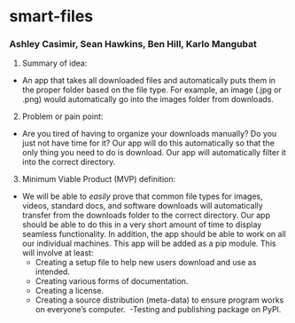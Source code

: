 # smart-files

### Ashley Casimir, Sean Hawkins, Ben Hill, Karlo Mangubat

1. Summary of idea:
- An app that takes all downloaded files and automatically puts them in the proper folder based on the file type. For example, an image (.jpg or .png) would automatically go into the images folder from downloads.
2. Problem or pain point:
- Are you tired of having to organize your downloads manually? Do you just not have time for it? Our app will do this automatically so that the only thing you need to do is download. Our app will automatically filter it into the correct directory. 
3. Minimum Viable Product (MVP) definition:
- We will be able to *easily* prove that common file types for images, videos, standard docs, and software downloads will automatically transfer from the downloads folder to the correct directory. Our app should be able to do this in a very short amount of time to display seamless functionality. In addition, the app should be able to work on all our individual machines. This app will be added as a pip module. This will involve at least:
  - Creating a setup file to help new users download and use as intended.
  - Creating various forms of documentation.
  - Creating a license.
  - Creating a source distribution (meta-data) to ensure program works on everyone’s computer.  -Testing and publishing package on PyPl.
